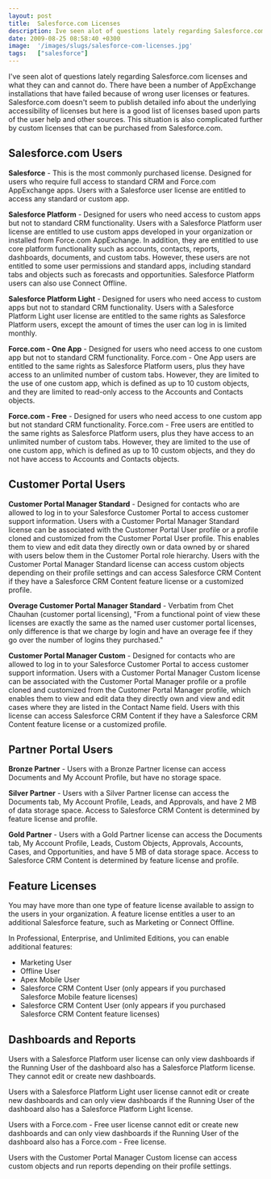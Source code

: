 ```yaml
---
layout: post
title:  Salesforce.com Licenses
description: Ive seen alot of questions lately regarding Salesforce.com licenses and what they can and cannot do. There have been a number of AppExchange installations that have failed because of wrong user licenses or features. Salesforce.com doesnt seem to publish detailed info about the underlying accessibility of licenses but here is a good list of licenses based upon parts of the user help and other sources. This situation is also complicated further by custom licenses that can be purchased from Salesfo
date: 2009-08-25 08:58:40 +0300
image:  '/images/slugs/salesforce-com-licenses.jpg'
tags:   ["salesforce"]
---
```

<p>I've seen alot of questions lately regarding Salesforce.com licenses and what they can and cannot do. There have been a number of AppExchange installations that have failed because of wrong user licenses or features. Salesforce.com doesn't seem to publish detailed info about the underlying accessibility of licenses but here is a good list of licenses based upon parts of the user help and other sources. This situation is also complicated further by custom licenses that can be purchased from Salesforce.com.</p>
<h2>Salesforce.com Users</h2>
<strong>Salesforce</strong> - This is the most commonly purchased license. Designed for users who require full access to standard CRM and Force.com AppExchange apps. Users with a Salesforce user license are entitled to access any standard or custom app.
<p><strong>Salesforce Platform</strong> - Designed for users who need access to custom apps but not to standard CRM functionality. Users with a Salesforce Platform user license are entitled to use custom apps developed in your organization or installed from Force.com AppExchange. In addition, they are entitled to use core platform functionality such as accounts, contacts, reports, dashboards, documents, and custom tabs. However, these users are not entitled to some user permissions and standard apps, including standard tabs and objects such as forecasts and opportunities. Salesforce Platform users can also use Connect Offline.</p>
<p><strong>Salesforce Platform Light</strong> - Designed for users who need access to custom apps but not to standard CRM functionality. Users with a Salesforce Platform Light user license are entitled to the same rights as Salesforce Platform users, except the amount of times the user can log in is limited monthly.</p>
<p><strong>Force.com - One App</strong> - Designed for users who need access to one custom app but not to standard CRM functionality. Force.com - One App users are entitled to the same rights as Salesforce Platform users, plus they have access to an unlimited number of custom tabs. However, they are limited to the use of one custom app, which is defined as up to 10 custom objects, and they are limited to read-only access to the Accounts and Contacts objects.</p>
<p><strong>Force.com - Free</strong> - Designed for users who need access to one custom app but not standard CRM functionality. Force.com - Free users are entitled to the same rights as Salesforce Platform users, plus they have access to an unlimited number of custom tabs. However, they are limited to the use of one custom app, which is defined as up to 10 custom objects, and they do not have access to Accounts and Contacts objects.</p>
<h2>Customer Portal Users</h2>
<strong>Customer Portal Manager Standard</strong> - Designed for contacts who are allowed to log in to your Salesforce Customer Portal to access customer support information. Users with a Customer Portal Manager Standard license can be associated with the Customer Portal User profile or a profile cloned and customized from the Customer Portal User profile. This enables them to view and edit data they directly own or data owned by or shared with users below them in the Customer Portal role hierarchy. Users with the Customer Portal Manager Standard license can access custom objects depending on their profile settings and can access Salesforce CRM Content if they have a Salesforce CRM Content feature license or a customized profile.
<p><strong>Overage Customer Portal Manager Standard</strong> - Verbatim from Chet Chauhan (customer portal licensing), "From a functional point of view these licenses are exactly the same as the named user customer portal licenses, only difference is that we charge by login and have an overage fee if they go over the number of logins they purchased."</p>
<p><strong>Customer Portal Manager Custom</strong> - Designed for contacts who are allowed to log in to your Salesforce Customer Portal to access customer support information. Users with a Customer Portal Manager Custom license can be associated with the Customer Portal Manager profile or a profile cloned and customized from the Customer Portal Manager profile, which enables them to view and edit data they directly own and view and edit cases where they are listed in the Contact Name field. Users with this license can access Salesforce CRM Content if they have a Salesforce CRM Content feature license or a customized profile.</p>
<h2>Partner Portal Users</h2>
<strong>Bronze Partner</strong> - Users with a Bronze Partner license can access Documents and My Account Profile, but have no storage space.
<p><strong>Silver Partner</strong> - Users with a Silver Partner license can access the Documents tab, My Account Profile, Leads, and Approvals, and have 2 MB of data storage space. Access to Salesforce CRM Content is determined by feature license and profile.</p>
<p><strong>Gold Partner</strong> - Users with a Gold Partner license can access the Documents tab, My Account Profile, Leads, Custom Objects, Approvals, Accounts, Cases, and Opportunities, and have 5 MB of data storage space. Access to Salesforce CRM Content is determined by feature license and profile.</p>
<h2>Feature Licenses</h2>
You may have more than one type of feature license available to assign to the users in your organization. A feature license entitles a user to an additional Salesforce feature, such as Marketing or Connect Offline.
<p>In Professional, Enterprise, and Unlimited Editions, you can enable additional features:</p>
<ul>
	<li>Marketing User</li>
	<li>Offline User</li>
	<li>Apex Mobile User</li>
	<li>Salesforce CRM Content User (only appears if you purchased Salesforce Mobile feature licenses)</li>
	<li>Salesforce CRM Content User (only appears if you purchased Salesforce CRM Content feature licenses)</li>
</ul>
<h2>Dashboards and Reports</h2>
Users with a Salesforce Platform user license can only view dashboards if the Running User of the dashboard also has a Salesforce Platform license. They cannot edit or create new dashboards.
<p>Users with a Salesforce Platform Light user license cannot edit or create new dashboards and can only view dashboards if the Running User of the dashboard also has a Salesforce Platform Light license.</p>
<p>Users with a Force.com - Free user license cannot edit or create new dashboards and can only view dashboards if the Running User of the dashboard also has a Force.com - Free license.</p>
<p>Users with the Customer Portal Manager Custom license can access custom objects and run reports depending on their profile settings.</p>

